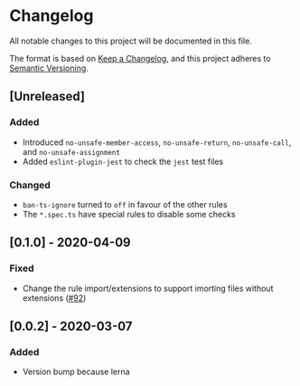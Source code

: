 # Changelog

All notable changes to this project will be documented in this file.

The format is based on [Keep a Changelog](https://keepachangelog.com/en/1.0.0/),
and this project adheres to [Semantic Versioning](https://semver.org/spec/v2.0.0.html).

## [Unreleased]

### Added

- Introduced `no-unsafe-member-access`, `no-unsafe-return`, `no-unsafe-call`, and `no-unsafe-assignment`
- Added `eslint-plugin-jest` to check the `jest` test files

### Changed

- `ban-ts-ignore` turned to `off` in favour of the other rules
- The `*.spec.ts` have special rules to disable some checks

## [0.1.0] - 2020-04-09

### Fixed

- Change the rule import/extensions to support imorting files without extensions ([#92](https://github.com/vickev/howdypix/pull/92))

## [0.0.2] - 2020-03-07

### Added

- Version bump because lerna


